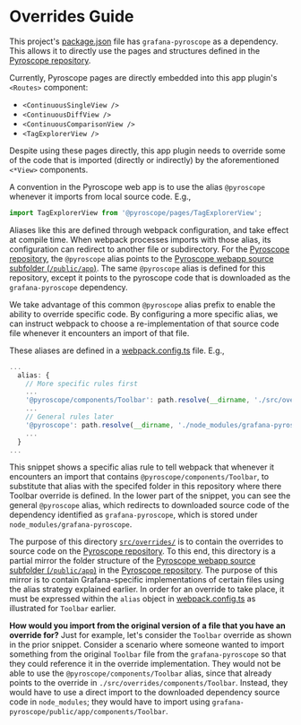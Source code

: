 # Overrides Guide

This project's [package.json](../../package.json) file has `grafana-pyroscope` as a dependency. This allows it to directly
use the pages and structures defined in the [Pyroscope repository](https://github.com/grafana/pyroscope.git).

Currently, Pyroscope pages are directly embedded into this app plugin's `<Routes>` component:

- `<ContinuousSingleView />`
- `<ContinuousDiffView />`
- `<ContinuousComparisonView />`
- `<TagExplorerView />`

Despite using these pages directly, this app plugin needs to override some of the code that is imported (directly or indirectly) by the aforementioned `<*View>` components.

A convention in the Pyroscope web app is to use the alias `@pyroscope` whenever it imports from local source code.
E.g.,

```ts
import TagExplorerView from '@pyroscope/pages/TagExplorerView';
```

Aliases like this are defined through webpack configuration, and take effect at compile time.
When webpack processes imports with those alias, its configuration can redirect to another file or subdirectory.
For the [Pyroscope repository](https://github.com/grafana/pyroscope.git), the `@pyroscope` alias points to the [Pyroscope webapp source subfolder (`/public/app`)](https://github.com/grafana/pyroscope/tree/main/public/app).
The same `@pyroscope` alias is defined for this repository, except it points to the pyroscope code that is downloaded as the `grafana-pyroscope` dependency.

We take advantage of this common `@pyroscope` alias prefix to enable the ability to override specific code.
By configuring a more specific alias, we can instruct webpack to choose a re-implementation of that source code file whenever it encounters an import of that file.

These aliases are defined in a [webpack.config.ts](../../webpack.config.ts) file. E.g.,

```ts
...
  alias: {
    // More specific rules first
    ...
    '@pyroscope/components/Toolbar': path.resolve(__dirname, './src/overrides/components/Toolbar'),
    ...
    // General rules later
    '@pyroscope': path.resolve(__dirname, './node_modules/grafana-pyroscope/public/app'),
    ...
  }
...
```

This snippet shows a specific alias rule to tell webpack that whenever it encounters an import that contains `@pyroscope/components/Toolbar`, to substitute that alias with the specifed folder in this repository where there Toolbar override is defined. In the lower part of the snippet, you can see the general `@pyroscope` alias, which redirects to downloaded source code of the dependency identified as `grafana-pyroscope`, which is stored under `node_modules/grafana-pyroscope`.

The purpose of this directory [`src/overrides/`](./) is to contain the overrides to source code on the [Pyroscope repository](https://github.com/grafana/pyroscope.git). To this end, this directory is a partial mirror the folder structure of the
[Pyroscope webapp source subfolder (`/public/app`)](https://github.com/grafana/pyroscope/tree/main/public/app) in the [Pyroscope repository](https://github.com/grafana/pyroscope.git).
The purpose of this mirror is to contain Grafana-specific implementations of certain files using the alias strategy explained earlier.
In order for an override to take place, it must be expressed within the `alias` object in [webpack.config.ts](../../webpack.config.ts) as illustrated for `Toolbar` earlier.

**How would you import from the original version of a file that you have an override for?**
Just for example, let's consider the `Toolbar` override as shown in the prior snippet. Consider a scenario where someone wanted to import something from the original `Toolbar` file from the `grafana-pyroscope` so that they could reference it in the override implementation.
They would not be able to use the `@pyroscope/components/Toolbar` alias, since that already points to the override in `./src/overrides/components/Toolbar`. Instead, they would have to use a direct import to the downloaded dependency source code in `node_modules`; they would have to import using `grafana-pyroscope/public/app/components/Toolbar`.
